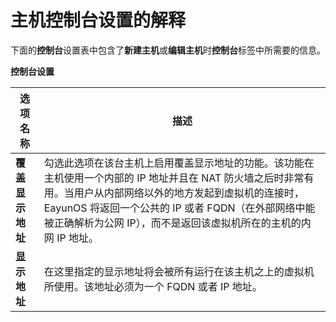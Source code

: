 # 主机控制台设置的解释

下面的**控制台**设置表中包含了**新建主机**或**编辑主机**时**控制台**标签中所需要的信息。

**控制台设置**

|选项名称|描述|
|--------|----|
|**覆盖显示地址**|勾选此选项在该台主机上启用覆盖显示地址的功能。该功能在主机使用一个内部的 IP 地址并且在 NAT 防火墙之后时非常有用。当用户从内部网络以外的地方发起到虚拟机的连接时，EayunOS 将返回一个公共的 IP 或者 FQDN（在外部网络中能被正确解析为公网 IP），而不是返回该虚拟机所在的主机的内网 IP 地址。|
|**显示地址**|在这里指定的显示地址将会被所有运行在该主机之上的虚拟机所使用。该地址必须为一个 FQDN 或者 IP 地址。|
